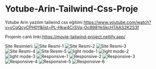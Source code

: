 # Yotube-Arin-Tailwind-Css-Proje
Yotube Arin yazılım tailwind css eğitimi https://www.youtube.com/watch?v=vCgQcyCPH0Y&list=PL-Hkw4CrSVq-Oc898YeSkcHTAAS2K2S3f

Projenin canlı linki:https://movie-tailwind-project.netlify.app/

Site Resimleri:
![Site Resmi-1](https://user-images.githubusercontent.com/98158194/212398564-82530e96-013c-4f91-99b7-3cbb8ef56530.jpg)
![Site Resmi-2](https://user-images.githubusercontent.com/98158194/212398586-449bb355-cb2d-4c8e-bf21-4582628f5532.jpg)
![Site Resmi-3](https://user-images.githubusercontent.com/98158194/212398590-11cf3b5e-de89-4a69-b657-84a7586d5b7f.jpg)
![Site Resmi-4](https://user-images.githubusercontent.com/98158194/212398597-89a71c20-2566-4d02-8b0a-8136a622fa64.jpg)
![Site Resmi-5](https://user-images.githubusercontent.com/98158194/212398609-bbd68986-aa1b-4fb2-aacd-03d1c5b1b937.jpg)
![light mode-1](https://user-images.githubusercontent.com/98158194/212398623-9e43914e-17c2-4893-9e0e-8c7179583f08.jpg)
![light mode-2](https://user-images.githubusercontent.com/98158194/212398636-132aabbf-0471-4e2f-b7c6-780a27b7bcd6.jpg)
![light mode-3](https://user-images.githubusercontent.com/98158194/212398641-45300fbe-b691-4cd6-be7d-917b8dca0af9.jpg)
![Responsive-1](https://user-images.githubusercontent.com/98158194/212398650-916aecd9-51a2-4ec1-bc76-c5adc8ea89af.jpg)
![Responsive-2](https://user-images.githubusercontent.com/98158194/212398662-4a02e3d9-45d3-4a9f-8d9d-9bf4fe56d7be.jpg)
![Responsive-3](https://user-images.githubusercontent.com/98158194/212398675-372b3753-02b0-48d3-95ca-f3f664759c3e.jpg)
![Responsive-4](https://user-images.githubusercontent.com/98158194/212398682-300d613d-2ce6-4ef3-9264-2bd3dd6abf97.jpg)
![Responsive-5](https://user-images.githubusercontent.com/98158194/212398696-09b400b2-68a1-4432-b92a-663fca849d68.jpg)
![Responsive-6](https://user-images.githubusercontent.com/98158194/212398704-d371742b-2e8c-4741-b915-f3caec2179c6.jpg)
